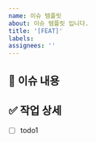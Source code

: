 ```yaml
---
name: 이슈 템플릿
about: 이슈 템플릿 입니다.
title: '[FEAT]'
labels: 
assignees: ''
---
```


## 📌 이슈 내용

## ✅ 작업 상세

- [ ] todo1